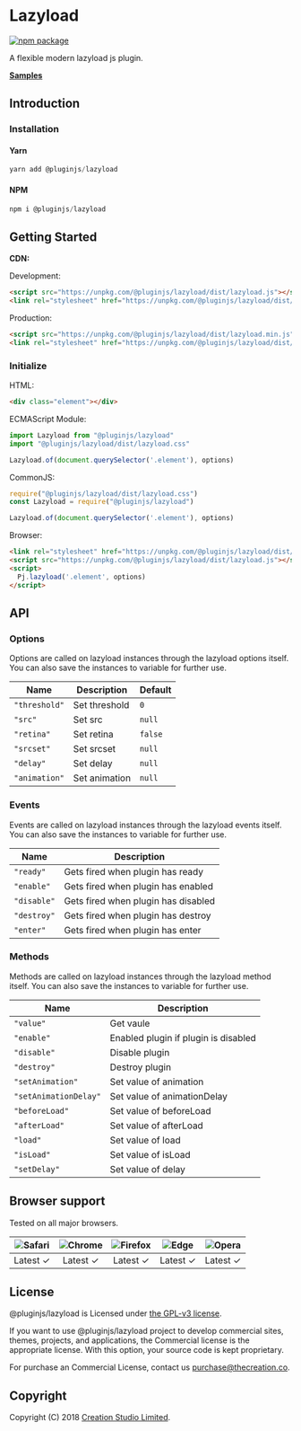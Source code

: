 # Lazyload

[![npm package](https://img.shields.io/npm/v/@pluginjs/lazyload.svg)](https://www.npmjs.com/package/@pluginjs/lazyload)

A flexible modern lazyload js plugin.

**[Samples](https://codesandbox.io/s/github/pluginjs/pluginjs/tree/master/modules/lazyload/samples)**

## Introduction

### Installation

#### Yarn

```javascript
yarn add @pluginjs/lazyload
```

#### NPM

```javascript
npm i @pluginjs/lazyload
```

## Getting Started

**CDN:**

Development:

```html
<script src="https://unpkg.com/@pluginjs/lazyload/dist/lazyload.js"></script>
<link rel="stylesheet" href="https://unpkg.com/@pluginjs/lazyload/dist/lazyload.css">
```

Production:

```html
<script src="https://unpkg.com/@pluginjs/lazyload/dist/lazyload.min.js"></script>
<link rel="stylesheet" href="https://unpkg.com/@pluginjs/lazyload/dist/lazyload.min.css">
```

### Initialize

HTML:

```html
<div class="element"></div>
```

ECMAScript Module:

```javascript
import Lazyload from "@pluginjs/lazyload"
import "@pluginjs/lazyload/dist/lazyload.css"

Lazyload.of(document.querySelector('.element'), options)
```

CommonJS:

```javascript
require("@pluginjs/lazyload/dist/lazyload.css")
const Lazyload = require("@pluginjs/lazyload")

Lazyload.of(document.querySelector('.element'), options)
```

Browser:

```html
<link rel="stylesheet" href="https://unpkg.com/@pluginjs/lazyload/dist/lazyload.css">
<script src="https://unpkg.com/@pluginjs/lazyload/dist/lazyload.js"></script>
<script>
  Pj.lazyload('.element', options)
</script>
```

## API

### Options

Options are called on lazyload instances through the lazyload options itself.
You can also save the instances to variable for further use.

Name | Description | Default
--|--|--
`"threshold"` | Set threshold | `0`
`"src"` | Set src | `null`
`"retina"` | Set retina | `false`
`"srcset"` | Set srcset | `null`
`"delay"` | Set delay | `null`
`"animation"` | Set animation | `null`

### Events

Events are called on lazyload instances through the lazyload events itself.
You can also save the instances to variable for further use.

Name | Description
--|--
`"ready"` | Gets fired when plugin has ready
`"enable"` | Gets fired when plugin has enabled
`"disable"` | Gets fired when plugin has disabled
`"destroy"` | Gets fired when plugin has destroy
`"enter"` | Gets fired when plugin has enter

### Methods

Methods are called on lazyload instances through the lazyload method itself.
You can also save the instances to variable for further use.

Name | Description
--|--
`"value"` | Get vaule
`"enable"` | Enabled plugin if plugin is disabled
`"disable"` | Disable plugin
`"destroy"` | Destroy plugin
`"setAnimation"` | Set value of animation
`"setAnimationDelay"` | Set value of animationDelay
`"beforeLoad"` | Set value of beforeLoad
`"afterLoad"` | Set value of afterLoad
`"load"` | Set value of load
`"isLoad"` | Set value of isLoad
`"setDelay"` | Set value of delay

## Browser support

Tested on all major browsers.

| <img src="https://raw.githubusercontent.com/alrra/browser-logos/master/src/safari/safari_32x32.png" alt="Safari"> | <img src="https://raw.githubusercontent.com/alrra/browser-logos/master/src/chrome/chrome_32x32.png" alt="Chrome"> | <img src="https://raw.githubusercontent.com/alrra/browser-logos/master/src/firefox/firefox_32x32.png" alt="Firefox"> | <img src="https://raw.githubusercontent.com/alrra/browser-logos/master/src/edge/edge_32x32.png" alt="Edge"> | <img src="https://raw.githubusercontent.com/alrra/browser-logos/master/src/opera/opera_32x32.png" alt="Opera"> |
|:--:|:--:|:--:|:--:|:--:|
| Latest ✓ | Latest ✓ | Latest ✓ | Latest ✓ | Latest ✓ |

## License

@pluginjs/lazyload is Licensed under [the GPL-v3 license](LICENSE).

If you want to use @pluginjs/lazyload project to develop commercial sites, themes, projects, and applications, the Commercial license is the appropriate license. With this option, your source code is kept proprietary.

For purchase an Commercial License, contact us purchase@thecreation.co.

## Copyright

Copyright (C) 2018 [Creation Studio Limited](creationstudio.com).